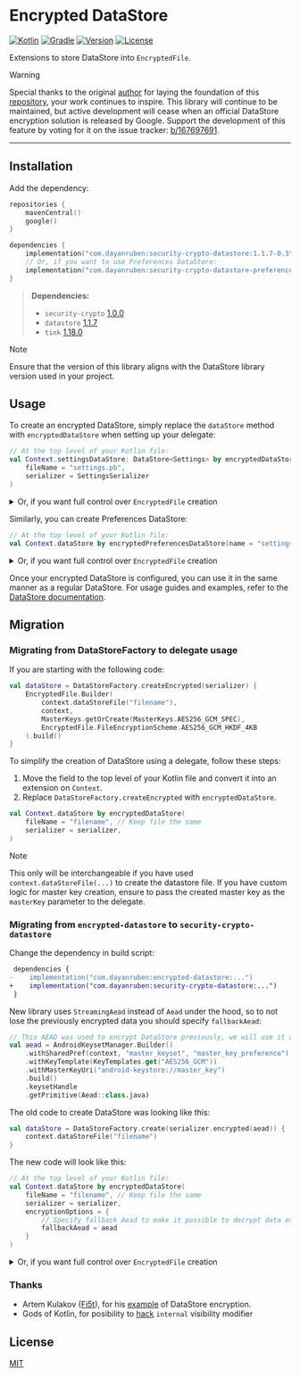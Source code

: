 # Encrypted DataStore
[![Kotlin](https://img.shields.io/badge/Kotlin-2.2.0-blue.svg?logo=kotlin)](http://kotlinlang.org)
[![Gradle](https://img.shields.io/badge/Gradle-8.14.2-blue?logo=gradle)](https://gradle.org)
[![Version](https://img.shields.io/maven-central/v/com.dayanruben/encrypted-datastore)][mavenCentral]
[![License](https://img.shields.io/github/license/dayanruben/encrypted-datastore)][license]

Extensions to store DataStore into `EncryptedFile`.

> [!WARNING]
> Special thanks to the original [author](https://github.com/osipxd) for laying the foundation of this [repository](https://github.com/osipxd/encrypted-datastore), your work continues to inspire.
> This library will continue to be maintained, but active development will cease when an official DataStore encryption solution is released by Google.
> Support the development of this feature by voting for it on the issue tracker: [b/167697691](https://issuetracker.google.com/issues/167697691).

---

## Installation

Add the dependency:

```kotlin
repositories {
    mavenCentral()
    google()
}

dependencies {
    implementation("com.dayanruben:security-crypto-datastore:1.1.7-0.3")
    // Or, if you want to use Preferences DataStore:
    implementation("com.dayanruben:security-crypto-datastore-preferences:1.1.7-0.3")
}
```

> **Dependencies:**
> - `security-crypto` [1.0.0](https://developer.android.com/jetpack/androidx/releases/security#1.0.0)
> - `datastore` [1.1.7](https://developer.android.com/jetpack/androidx/releases/datastore#1.1.7)
> - `tink` [1.18.0](https://github.com/tink-crypto/tink-java/releases/tag/v1.18.0)

> [!NOTE]
> Ensure that the version of this library aligns with the DataStore library version used in your project.

## Usage

To create an encrypted DataStore, simply replace the `dataStore` method with `encryptedDataStore` when setting up your delegate:

```kotlin
// At the top level of your Kotlin file:
val Context.settingsDataStore: DataStore<Settings> by encryptedDataStore(
    fileName = "settings.pb",
    serializer = SettingsSerializer
)
```

<details>
<summary>Or, if you want full control over <code>EncryptedFile</code> creation</summary>

```kotlin
val settingsDataStore: DataStore<Settings> = DataStoreFactory.createEncrypted(SettingsSerializer) {
    EncryptedFile.Builder(
        context.dataStoreFile("settings.pb"),
        context,
        MasterKeys.getOrCreate(MasterKeys.AES256_GCM_SPEC),
        EncryptedFile.FileEncryptionScheme.AES256_GCM_HKDF_4KB
    ).build()
}
```
</details>

Similarly, you can create Preferences DataStore:

```kotlin
// At the top level of your Kotlin file:
val Context.dataStore by encryptedPreferencesDataStore(name = "settings")
```

<details>
<summary>Or, if you want full control over <code>EncryptedFile</code> creation</summary>

```kotlin
val dataStore: DataStore<Preferences> = PreferenceDataStoreFactory.createEncrypted {
    EncryptedFile.Builder(
        context.preferencesDataStoreFile("settings"),
        context,
        MasterKeys.getOrCreate(MasterKeys.AES256_GCM_SPEC),
        EncryptedFile.FileEncryptionScheme.AES256_GCM_HKDF_4KB
    ).build()
}
```
</details>

Once your encrypted DataStore is configured, you can use it in the same manner as a regular DataStore.
For usage guides and examples, refer to the [DataStore documentation](https://developer.android.com/topic/libraries/architecture/datastore).

## Migration

### Migrating from DataStoreFactory to delegate usage

If you are starting with the following code:

```kotlin
val dataStore = DataStoreFactory.createEncrypted(serializer) {
    EncryptedFile.Builder(
        context.dataStoreFile("filename"),
        context,
        MasterKeys.getOrCreate(MasterKeys.AES256_GCM_SPEC),
        EncryptedFile.FileEncryptionScheme.AES256_GCM_HKDF_4KB
    ).build()
}
```

To simplify the creation of DataStore using a delegate, follow these steps:

1. Move the field to the top level of your Kotlin file and convert it into an extension on `Context`.
2. Replace `DataStoreFactory.createEncrypted` with `encryptedDataStore`.

```kotlin
val Context.dataStore by encryptedDataStore(
    fileName = "filename", // Keep file the same
    serializer = serializer,
)
```

> [!NOTE]
> This only will be interchangeable if you have used `context.dataStoreFile(...)` to create the datastore file.
> If you have custom logic for master key creation, ensure to pass the created master key as the `masterKey` parameter to the delegate.

### Migrating from `encrypted-datastore` to `security-crypto-datastore`

Change the dependency in build script:

```diff
 dependencies {
-    implementation("com.dayanruben:encrypted-datastore:...")
+    implementation("com.dayanruben:security-crypto-datastore:...")
 }
```

New library uses `StreamingAead` instead of `Aead` under the hood, so to not lose the previously encrypted data you should specify `fallbackAead`:

```kotlin
// This AEAD was used to encrypt DataStore previously, we will use it as fallback
val aead = AndroidKeysetManager.Builder()
    .withSharedPref(context, "master_keyset", "master_key_preference")
    .withKeyTemplate(KeyTemplates.get("AES256_GCM"))
    .withMasterKeyUri("android-keystore://master_key")
    .build()
    .keysetHandle
    .getPrimitive(Aead::class.java)
```

The old code to create DataStore was looking like this:

```kotlin
val dataStore = DataStoreFactory.create(serializer.encrypted(aead)) {
    context.dataStoreFile("filename")
}
```

The new code will look like this:

```kotlin
// At the top level of your Kotlin file:
val Context.dataStore by encryptedDataStore(
    fileName = "filename", // Keep file the same
    serializer = serializer,
    encryptionOptions = {
        // Specify fallback Aead to make it possible to decrypt data encrypted with it
        fallbackAead = aead
    }
)
```

<details>
<summary>Or, if you want full control over <code>EncryptedFile</code> creation</summary>

```kotlin
val dataStore = DataStoreFactory.createEncrypted(
    serializer = serializer,
    encryptionOptions = { fallbackAead = aead }
) {
    EncryptedFile.Builder(
        context.dataStoreFile("filename"), // Keep file the same
        context,
        MasterKeys.getOrCreate(MasterKeys.AES256_GCM_SPEC),
        EncryptedFile.FileEncryptionScheme.AES256_GCM_HKDF_4KB
    ).build()
}
```
</details>

### Thanks

- Artem Kulakov ([Fi5t]), for his [example][secured-datastore] of DataStore encryption.
- Gods of Kotlin, for posibility to [hack] `internal` visibility modifier 

## License

[MIT][license]


[mavenCentral]: https://search.maven.org/artifact/com.dayanruben/encrypted-datastore
[license]: LICENSE

[tink]: https://github.com/tink-crypto/tink-java
[secured-datastore]: https://github.com/Fi5t/secured-datastore
[fi5t]: https://github.com/Fi5t
[hack]: encrypted-datastore-preferences/src/main/java/com/dayanruben/datastore/encrypted/PreferenceDataStoreHack.java
